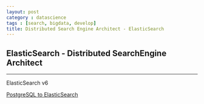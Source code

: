 ```yaml
---
layout: post
category : datascience
tags : [search, bigdata, develop]
title: Distributed Search Engine Architect - ElasticSearch 
---
```


## ElasticSearch - Distributed SearchEngine Architect
------------------------------------------------------

ElasticSearch v6


[PostgreSQL to ElasticSearch](https://gocardless.com/blog/syncing-postgres-to-elasticsearch-lessons-learned/)